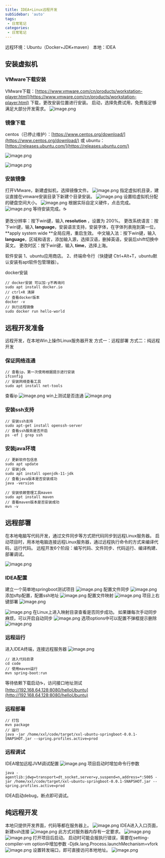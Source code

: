 ```yaml
---
title: IDEA+Linux远程开发
subSidebar: 'auto'
tags:
 - 日常笔记
categories: 
 - 日常笔记
---
```


远程环境：Ubuntu（Docker+JDK+maven）
本地：IDEA

## 安装虚拟机

### VMware下载安装

VMware下载：[https://www.vmware.com/cn/products/workstation-player.html](https://www.vmware.com/cn/products/workstation-player.html)
下载，更改安装位置进行安装。
启动，选择免费试用，免费版足够满足大部分开发需求。
![image.png](IDEA+Linux远程开发.assets/image-1723376990533.png)

### 镜像下载

centos（已停止维护）：[https://www.centos.org/download/](https://www.centos.org/download/)
或
ubuntu：[https://releases.ubuntu.com/](https://releases.ubuntu.com/)

![image.png](IDEA+Linux远程开发.assets/image-1723377021801.png)

![image.png](IDEA+Linux远程开发.assets/image-1723377026412.png)

### 安装镜像

打开VMware，新建虚拟机，选择镜像文件。
![image.png](IDEA+Linux远程开发.assets/image-1723377284490.png)
指定虚拟机目录，建议直接在vmware安装目录下新建个目录安装。
![image.png](IDEA+Linux远程开发.assets/image-1723377065221.png)
设置给虚拟机分配的硬盘空间大小。
![image.png](IDEA+Linux远程开发.assets/image-1723377083404.png)
根据实际自定义硬件，点击完成。
![image.png](IDEA+Linux远程开发.assets/image-1723377089960.png)
等待安装完成。☕

更改分辨率：按下win键，输入 **resolution** ，设置为 200%。
更改系统语言：按下win键，输入 **language**，安装语言支持，安装字体，在字体列表拖到第一位，**apply system wide **全局应用，重启生效。
中文输入法：按下win键，输入 **language**，区域和语言，添加输入源，选择汉语，删掉英语，安装后shift切换中英文。
更改时区：按下win键，输入 **time**，选择上海。

软件安装
1、ubuntu应用商店。
2、终端命令行（快捷键 Ctrl+Alt+T，ubuntu默认安装有apt软件包管理器）。

docker安装

```shell
// docker安装 可以加-y不再询问
sudo apt install docker.io
// ctrl+R 清屏
// 查看docker版本
docker -v
// 执行远程镜像
sudo docker run hello-world
```

## 远程开发准备

远程开发，在本地Win上操作Linux服务器开发
方式一：远程部署
方式二：纯远程开发

### 保证网络连通

```shell
// 查看ip，第一次使用根据提示进行安装
ifconfig
// 安装网络查看工具
sudo apt install net-tools
```

查看ip
![image.png](IDEA+Linux远程开发.assets/image-1723377101564.png)
win上测试是否连通
![image.png](IDEA+Linux远程开发.assets/image-1723377110967.png)

### 安装ssh支持

```shell
// 安装ssh支持
sudo apt-get install openssh-server
// 查看ssh服务是否开启
ps -ef | grep ssh
```

### 安装java环境

```shell
// 更新软件包信息
sudo apt update
// 安装jdk
sudo apt install openjdk-11-jdk
// 查看java版本是否安装成功
java -version

// 安装依赖管理工具maven
sudo apt install maven
// 查看maven版本是否安装成功
mvn -v

```

## 远程部署

在本地电脑写代码开发，通过文件同步等方式把代码同步到远程Linux服务器。
启动项目时，用本地电脑连接远程Linux服务器，通过远程执行命令的方式来编译代码，运行代码。
远程开发6个阶段：编写代码、文件同步、代码运行、编译构建、部署调试。

![image.png](IDEA+Linux远程开发.assets/image-1723377118686.png)

### IDEA配置

建立一个简单地springboot测试项目
![image.png](IDEA+Linux远程开发.assets/image-1723377129104.png)
配置文件同步
![image.png](IDEA+Linux远程开发.assets/image-1723377137737.png)
添加sftp配置，配置ssh地址
![image.png](IDEA+Linux远程开发.assets/image-1723377173168.png)
配置文件映射
![image.png](IDEA+Linux远程开发.assets/image-1711299519890.png)
项目上右键部署
![image.png](IDEA+Linux远程开发.assets/image-1723377435892.png)

![image.png](IDEA+Linux远程开发.assets/image-1711299519891.png)
在Linux上进入映射目录查看是否同步成功。
如果嫌每次手动同步麻烦，可以开启自动同步
![image.png](IDEA+Linux远程开发.assets/image-1723377203371.png)
选项options中可以配置不弹框提示删除
![image.png](IDEA+Linux远程开发.assets/image-1711299519904.png)

### 远程运行

进入IDEA终端，连接远程服务器
![image.png](IDEA+Linux远程开发.assets/image-1723377217796.png)

```shell
// 进入代码目录
cd code
// 使用maven运行
mvn spring-boot:run
```

等待依赖下载启动☕，访问接口地址测试 [http://192.168.64.128:8080/helloUbuntu](http://192.168.64.128:8080/helloUbuntu)

### 远程部署

```shell
// 打包
mvn package
// 运行
java -jar /home/xxl/code/target/xxl-ubuntu-springboot-0.0.1-SNAPSHOT.jar --spring.profiles.active=prod

```

### 远程调试

IDEA增加远程JVM调试配置
![image.png](IDEA+Linux远程开发.assets/image-1711299519920.png)
项目启动时增加命令行参数

```shell
java -agentlib:jdwp=transport=dt_socket,server=y,suspend=n,address=*:5005 -jar /home/xxl/code/target/xxl-ubuntu-springboot-0.0.1-SNAPSHOT.jar --spring.profiles.active=prod
```

IDEA启动debug，断点即可调试。

## 纯远程开发

本地只提供开发界面，代码等都在服务器上。
![image.png](IDEA+Linux远程开发.assets/image-1711299519921.png)
IDEA进入入口页面，新建ssh连接
![image.png](IDEA+Linux远程开发.assets/image-1711299519939.png)
此方式对服务器内存有一定要求。
![image.png](IDEA+Linux远程开发.assets/image-1711299519949.png)
![image.png](IDEA+Linux远程开发.assets/image-1711299519950.png)
打开项目后启动。
启动时可能会报执行错误，需要在setting-compiler-vm option中增加参数
-Djdk.lang.Process.launchMechanism=vfork
![image.png](IDEA+Linux远程开发.assets/image-1723377243938.png)
设置转发端口，即可直接访问本地地址。
![image.png](IDEA+Linux远程开发.assets/image-1711299519959.png)

